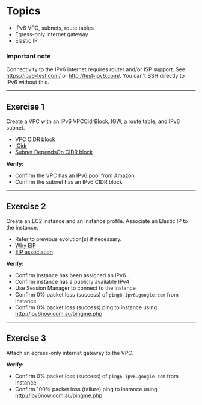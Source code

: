 # Topics
- IPv6 VPC, subnets, route tables
- Egress-only internet gateway
- Elastic IP

### Important note
Connectivity to the IPv6 internet requires router and/or ISP support. See https://ipv6-test.com/ or http://test-ipv6.com/.
You can't SSH directly to IPv6 without this.

---

## Exercise 1
Create a VPC with an IPv6 VPCCidrBlock, IGW, a route table, and IPv6 subnet.
- [VPC CIDR block](https://docs.aws.amazon.com/AWSCloudFormation/latest/UserGuide/aws-resource-ec2-vpccidrblock.html)
- [!Cidr](https://docs.aws.amazon.com/AWSCloudFormation/latest/UserGuide/intrinsic-function-reference-cidr.html)
- [Subnet DependsOn CIDR block](https://docs.aws.amazon.com/AWSCloudFormation/latest/UserGuide/aws-attribute-dependson.html)

**Verify:**
- Confirm the VPC has an IPv6 pool from Amazon
- Confirm the subnet has an IPv6 CIDR block

---

## Exercise 2
Create an EC2 instance and an instance profile. Associate an Elastic IP to the instance.
- Refer to previous evolution(s) if necessary. 
- [Why EIP](https://serverfault.com/questions/846387)
- [EIP association](https://docs.aws.amazon.com/AWSCloudFormation/latest/UserGuide/aws-properties-ec2-eip-association.html)

**Verify:**
- Confirm instance has been assigned an IPv6
- Confirm instance has a publicly available IPv4
- Use Session Manager to connect to the instance
- Confirm 0% packet loss (success) of `ping6 ipv6.google.com` from instance
- Confirm 0% packet loss (success) ping to instance using http://ipv6now.com.au/pingme.php

---

## Exercise 3
Attach an egress-only internet gateway to the VPC.

**Verify:**
- Confirm 0% packet loss (success) of `ping6 ipv6.google.com` from instance
- Confirm 100% packet loss (failure) ping to instance using http://ipv6now.com.au/pingme.php
